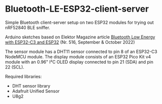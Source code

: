 # Bluetooth-LE-ESP32-client-server
Simple Bluetooth client-server setup on two ESP32 modules for trying out nRF52840 BLE sniffer.

Arduino sketches based on Elektor Magazine article [Bluetooth Low Energy with ESP32-C3 and ESP32](https://www.elektormagazine.com/magazine/elektor-272/60930) (Nr. 516, September & October 2022)

The sensor module has a DHT11 sensor connected to pin 8 of an ESP32-C3 NodeMCU module.
The display module consists of an ESP32 Pico Kit v4 module with an 0.96" I²C OLED display connected to pin 21 (SDA) and pin 22 (SCL).

Required libraries:
- DHT sensor library
- Adafruit Unified Sensor
- U8g2
